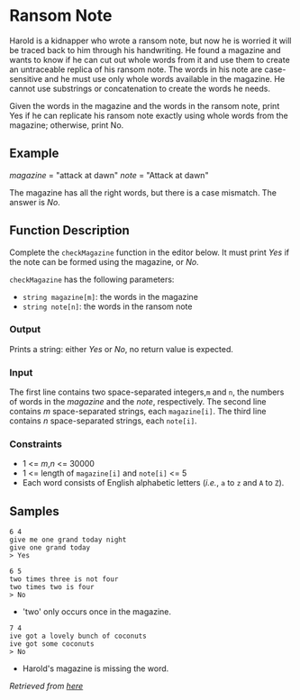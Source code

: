 # Ransom Note

Harold is a kidnapper who wrote a ransom note, but now he is worried it will be traced back to him through his handwriting. He found a magazine and wants to know if he can cut out whole words from it and use them to create an untraceable replica of his ransom note. The words in his note are case-sensitive and he must use only whole words available in the magazine. He cannot use substrings or concatenation to create the words he needs.

Given the words in the magazine and the words in the ransom note, print Yes if he can replicate his ransom note exactly using whole words from the magazine; otherwise, print No.

## Example
_magazine_ = "attack at dawn" _note_ = "Attack at dawn"

The magazine has all the right words, but there is a case mismatch. The answer is _No_.

## Function Description

Complete the `checkMagazine` function in the editor below. It must print _Yes_ if the note can be formed using the magazine, or _No_.

`checkMagazine` has the following parameters:

* `string magazine[m]`: the words in the magazine
* `string note[n]`: the words in the ransom note

### Output

Prints a string: either _Yes_ or _No_, no return value is expected.

### Input

The first line contains two space-separated integers,`m` and `n`, the numbers of words in the _magazine_ and the _note_, respectively.
The second line contains _m_ space-separated strings, each `magazine[i]`.
The third line contains _n_ space-separated strings, each `note[i]`.

### Constraints

* 1 <= _m_,_n_ <= 30000
* 1 <= length of `magazine[i]` and `note[i]` <= 5
* Each word consists of English alphabetic letters (_i.e._, `a` to `z` and `A` to `Z`).

## Samples

```
6 4
give me one grand today night
give one grand today
> Yes
```

```
6 5
two times three is not four
two times two is four
> No
```
* 'two' only occurs once in the magazine.

```
7 4
ive got a lovely bunch of coconuts
ive got some coconuts
> No
```
* Harold's magazine is missing the word.


_Retrieved from [here](https://www.hackerrank.com/challenges/ctci-ransom-note/problem)_